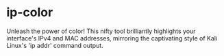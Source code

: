 # ip-color
Unleash the power of color! This nifty tool brilliantly highlights your interface's IPv4 and MAC addresses, mirroring the captivating style of Kali Linux's 'ip addr' command output.
